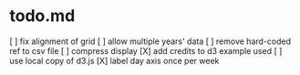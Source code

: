 todo.md
=======

[ ] fix alignment of grid
[ ] allow multiple years' data
[ ] remove hard-coded ref to csv file
[ ] compress display
[X] add credits to d3 example used
[ ] use local copy of d3.js
[X] label day axis once per week
